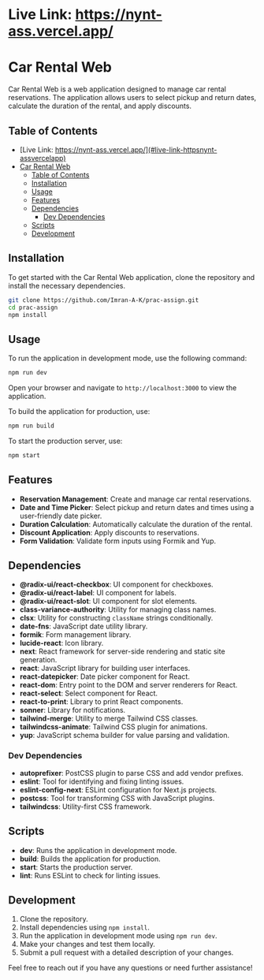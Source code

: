 # Live Link: https://nynt-ass.vercel.app/

# Car Rental Web

Car Rental Web is a web application designed to manage car rental reservations. The application allows users to select pickup and return dates, calculate the duration of the rental, and apply discounts.

## Table of Contents

- [Live Link: https://nynt-ass.vercel.app/](#live-link-httpsnynt-assvercelapp)
- [Car Rental Web](#car-rental-web)
  - [Table of Contents](#table-of-contents)
  - [Installation](#installation)
  - [Usage](#usage)
  - [Features](#features)
  - [Dependencies](#dependencies)
    - [Dev Dependencies](#dev-dependencies)
  - [Scripts](#scripts)
  - [Development](#development)

## Installation

To get started with the Car Rental Web application, clone the repository and install the necessary dependencies.

```bash
git clone https://github.com/Imran-A-K/prac-assign.git
cd prac-assign
npm install
```

## Usage

To run the application in development mode, use the following command:

```bash
npm run dev
```

Open your browser and navigate to `http://localhost:3000` to view the application.

To build the application for production, use:

```bash
npm run build
```

To start the production server, use:

```bash
npm start
```

## Features

- **Reservation Management**: Create and manage car rental reservations.
- **Date and Time Picker**: Select pickup and return dates and times using a user-friendly date picker.
- **Duration Calculation**: Automatically calculate the duration of the rental.
- **Discount Application**: Apply discounts to reservations.
- **Form Validation**: Validate form inputs using Formik and Yup.

## Dependencies

- **@radix-ui/react-checkbox**: UI component for checkboxes.
- **@radix-ui/react-label**: UI component for labels.
- **@radix-ui/react-slot**: UI component for slot elements.
- **class-variance-authority**: Utility for managing class names.
- **clsx**: Utility for constructing `className` strings conditionally.
- **date-fns**: JavaScript date utility library.
- **formik**: Form management library.
- **lucide-react**: Icon library.
- **next**: React framework for server-side rendering and static site generation.
- **react**: JavaScript library for building user interfaces.
- **react-datepicker**: Date picker component for React.
- **react-dom**: Entry point to the DOM and server renderers for React.
- **react-select**: Select component for React.
- **react-to-print**: Library to print React components.
- **sonner**: Library for notifications.
- **tailwind-merge**: Utility to merge Tailwind CSS classes.
- **tailwindcss-animate**: Tailwind CSS plugin for animations.
- **yup**: JavaScript schema builder for value parsing and validation.

### Dev Dependencies

- **autoprefixer**: PostCSS plugin to parse CSS and add vendor prefixes.
- **eslint**: Tool for identifying and fixing linting issues.
- **eslint-config-next**: ESLint configuration for Next.js projects.
- **postcss**: Tool for transforming CSS with JavaScript plugins.
- **tailwindcss**: Utility-first CSS framework.

## Scripts

- **dev**: Runs the application in development mode.
- **build**: Builds the application for production.
- **start**: Starts the production server.
- **lint**: Runs ESLint to check for linting issues.

## Development

1. Clone the repository.
2. Install dependencies using `npm install`.
3. Run the application in development mode using `npm run dev`.
4. Make your changes and test them locally.
5. Submit a pull request with a detailed description of your changes.

Feel free to reach out if you have any questions or need further assistance!
